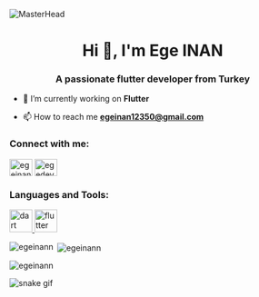 ![MasterHead](https://img.freepik.com/free-vector/mobile-app-concept_52683-5157.jpg?t=st=1723069215~exp=1723072815~hmac=a906d1eb02c41530f8a0b7ce972e9411cd6abda254d284c2e7fc48e86ef32a6b&w=996)
<h1 align="center">Hi 👋, I'm Ege INAN</h1>
<h3 align="center">A passionate flutter developer from Turkey</h3>

- 🔭 I’m currently working on **Flutter**

- 📫 How to reach me **egeinan12350@gmail.com**

<h3 align="left">Connect with me:</h3>
<p align="left">
<a href="Ege INAN" target="blank"><img align="center" src="https://raw.githubusercontent.com/rahuldkjain/github-profile-readme-generator/master/src/images/icons/Social/linked-in-alt.svg" alt="egeinan" height="30" width="40" /></a>
<a href="https://instagram.com/egedeveloper" target="blank"><img align="center" src="https://raw.githubusercontent.com/rahuldkjain/github-profile-readme-generator/master/src/images/icons/Social/instagram.svg" alt="egedeveloper" height="30" width="40" /></a>
</p>

<h3 align="left">Languages and Tools:</h3>
<p align="left"> <a href="https://dart.dev" target="_blank" rel="noreferrer"> <img src="https://www.vectorlogo.zone/logos/dartlang/dartlang-icon.svg" alt="dart" width="40" height="40"/> </a> <a href="https://flutter.dev" target="_blank" rel="noreferrer"> <img src="https://www.vectorlogo.zone/logos/flutterio/flutterio-icon.svg" alt="flutter" width="40" height="40"/> </a> </p>

<p><img align="left" src="https://github-readme-stats.vercel.app/api/top-langs?username=egeinann&show_icons=true&locale=en&layout=compact" alt="egeinann" /></p>

<p>&nbsp;<img align="center" src="https://github-readme-stats.vercel.app/api?username=egeinann&show_icons=true&locale=en" alt="egeinann" /></p>

<p><img align="center" src="https://github-readme-streak-stats.herokuapp.com/?user=egeinann&" alt="egeinann" /></p>



![snake gif](https://github.com/egeinann/egeinann/blob/output/github-contribution-grid-snake.gif)
